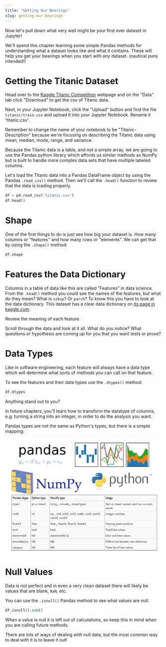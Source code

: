 ```yaml
---
title: "Getting Our Bearings"
slug: getting-our-bearings
---
```


Now let's pull down what very well might be your first ever dataset in Jupyter!

We'll spend this chapter learning some simple Pandas methods for understanding what a dataset looks like and what it contains. These will help you get your bearings when you start with any dataset. (nautical puns intended!)

# Getting the Titanic Dataset

Head over to the [Kaggle Titanic Competition](https://www.kaggle.com/c/titanic/data) webpage and on the "Data" tab click "Download" to get the csv of Titanic data.

Next, in your Jupyter Notebook, click the "Upload" button and find  the file `titanic/train.csv` and upload it into your Jupyter Notebook. Rename it 'titanic.csv'.

Remember to change the name of your notebook to be "Titanic-Description" because we're focusing on describing the Titanic data using mean, median, mode, range, and variance.

Because the Titanic data is a table, and not a simple array, we are going to use the Pandas python library which affords us similar methods as NumPy but is built to handle more complex data sets that have multiple labeled columns.

Let's load the Titanic data into a Pandas DataFrame object by using the Pandas `.read_csv()` method. Then we'll call the `.head()` function to review that the data is loading properly.

```py
df = pd.read_csv('titanic.csv')
df.head()
```

# Shape

One of the first things to do is just see how big your dataset is. How many columns or "features" and how many rows or "elements". We can get that by using the `.shape()` method:

```py
df.shape
```

# Features the Data Dictionary

Columns in a table of data like this are called "Features" in data science. From the `.head()` method you could see the names of the features, but what do they mean? What is `sibsp`? Or `parch`? To know this you have to look at the data dictionary. This dataset has a clear data dictionary on [its page in kaggle.com](https://www.kaggle.com/c/titanic/data).

Review the meaning of each feature.

Scroll through the data and look at it all. What do you notice? What questions or hypothesis are coming up for you that you want tests or prove?

# Data Types

Like in software engineering, each feature will always have a data type which will determine what sorts of methods you can call on that feature.

To see the features and their data types use the `.dtypes()` method:

```py
df.dtypes
```

Anything stand out to you?

In future chapters, you'll learn how to transform the datatype of columns, e.g. turning a string into an integer, in order to do the analysis you want.

Pandas types are not the same as Python's types, but there is a simple mapping:

![types](assets/pandas_dtypes.png)

# Null Values

Data is not perfect and in even a very clean dataset there will likely be values that are blank, `NaN`, etc.

You can use the `.isnull()` Pandas method to see what values are null.

```py
df.isnull().sum()
```

When a value is null it is left out of calculations, so keep this in mind when you are calling future methods.

There are lots of ways of dealing with null data, but the most common way to deal with it is to leave it out!
